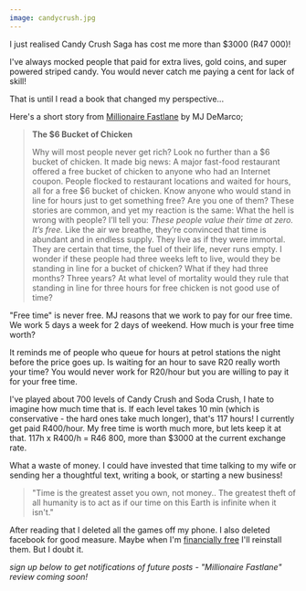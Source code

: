 ```yaml
---
image: candycrush.jpg
---
```


I just realised Candy Crush Saga has cost me more than $3000 (R47 000)!

I've always mocked people that paid for extra lives, gold coins, and super powered striped candy. You would never catch me paying a cent for lack of skill! 

That is until I read a book that changed my perspective...

Here's a short story from <a href="http://amzn.to/1NdL9Ks" target="_blank">Millionaire Fastlane</a> by MJ DeMarco;

>**The $6 Bucket of Chicken**
>
>Why will most people never get rich? Look no further than a $6 bucket of chicken. 
It made big news: A major fast-food restaurant offered a free bucket of chicken to anyone who had an Internet coupon. People flocked to restaurant locations and waited for hours, all for a free $6 bucket of chicken. Know anyone who would stand in line for hours just to get something free? Are you one of them? These stories are common, and yet my reaction is the same: What the hell is wrong with people? I’ll tell you: _These people value their time at zero. It’s free._ Like the air we breathe, they’re convinced that time is abundant and in endless supply. They live as if they were immortal. They are certain that time, the fuel of their life, never runs empty. I wonder if these people had three weeks left to live, would they be standing in line for a bucket of chicken? What if they had three months? Three years? At what level of mortality would they rule that standing in line for three hours for free chicken is not good use of time?

"Free time" is never free. MJ reasons that we work to pay for our free time. We work 5 days a week for 2 days of weekend. How much is your free time worth?

It reminds me of people who queue for hours at petrol stations the night before the price goes up. Is waiting for an hour to save R20 really worth your time? You would never work for R20/hour but you are willing to pay it for your free time.

I've played about 700 levels of Candy Crush and Soda Crush, I hate to imagine how much time that is. If each level takes 10 min (which is conservative - the hard ones take much longer), that's 117 hours! I currently get paid R400/hour. My free time is worth much more, but lets keep it at that. 117h x R400/h = R46 800, more than $3000 at the current exchange rate.

What a waste of money. I could have invested that time talking to my wife or sending her a thoughtful text, writing a book, or starting a new business!

>"Time is the greatest asset you own, not money.. The greatest theft of all humanity is to act as if our time on this Earth is infinite when it isn't."

After reading that I deleted all the games off my phone. I also deleted facebook for good measure. Maybe when I'm <a href="/blog/free-by-40/">financially free</a> I'll reinstall them. But I doubt it. 


_sign up below to get notifications of future posts - "Millionaire Fastlane" review coming soon!_